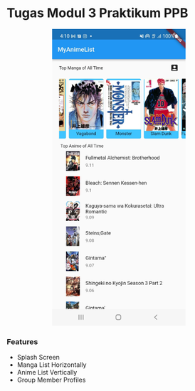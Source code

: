 # Tugas Modul 3 Praktikum PPB 

<div align="center">
<kbd>
<img src="https://github.com/knimoni/Modul-3-Praktikum-PPB/blob/master/listanimeandmanga.jpg" width="300px" />
</kbd>
</div>

### Features

- Splash Screen
- Manga List Horizontally 
- Anime List Vertically
- Group Member Profiles
